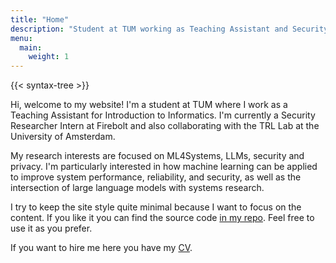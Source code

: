 ```yaml
---
title: "Home"
description: "Student at TUM working as Teaching Assistant and Security Researcher Intern at Firebolt. Research interests in ML4Systems, LLMs, security and privacy. Collaborating with TRL Lab at University of Amsterdam."
menu:
  main:
    weight: 1
---
```


{{< syntax-tree >}}

Hi, welcome to my website! I'm a student at TUM where I work as a Teaching Assistant for Introduction to Informatics. I'm currently a Security Researcher Intern at Firebolt and also collaborating with the TRL Lab at the University of Amsterdam.

My research interests are focused on ML4Systems, LLMs, security and privacy. I'm particularly interested in how machine learning can be applied to improve system performance, reliability, and security, as well as the intersection of large language models with systems research.

I try to keep the site style quite minimal because I want to focus on the content. If you like it you can find the source code [in my repo](https://github.com/Selich/selich.github.io). Feel free to use it as you prefer.

If you want to hire me here you have my [CV](/cv).
